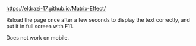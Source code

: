 https://eldrazi-17.github.io/Matrix-Effect/

Reload the page once after a few seconds to display the text correctly, and put it in full screen with F11.

Does not work on mobile.
